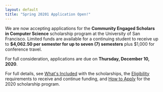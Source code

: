 ```yaml
---
layout: default
title: "Spring 20201 Application Open!"
---
```


We are now accepting applications for the <strong><span class="has-text-primary">Community Engaged Scholars</span> <span class="has-text-usf-gold">in</span> <span class="has-text-primary">Computer Science</span></strong> scholarship program at the University of San Francisco. Limited funds are available for a continuing student to receive up to **$4,062.50 per semester for up to seven (7) semesters** plus $1,000 for conference travel. 

For full consideration, applications are due on **Thursday, December 10, 2020**.


For full details, see [What's Included](/scholarships/included.html) with the scholarships, the [Eligibility](/scholarships/eligibility.html) requirements to receive and continue funding, and [How to Apply](/scholarships/apply.html) for the 2020 scholarship program.


